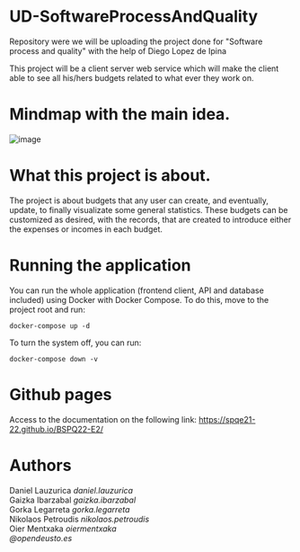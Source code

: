 # UD-SoftwareProcessAndQuality
Repository were we will be uploading the project done for "Software process and quality" with the help of Diego Lopez de Ipina

This project will be a client server web service which will make the client able to see all his/hers budgets related to what ever they work on. 

# Mindmap with the main idea.

![image](https://user-images.githubusercontent.com/61662649/158864400-630c171c-f50a-495e-8ad7-b6ad26a5bf89.png)

# What this project is about.
The project is about budgets that any user can create, and eventually, update, to finally visualizate some general statistics. These budgets can be customized as desired, with the records, that are created to introduce either the expenses or incomes in each budget.

# Running the application
You can run the whole application (frontend client, API and database included) using Docker with Docker Compose. To do this, move to the project root and run:
```shell
docker-compose up -d
```
To turn the system off, you can run:
```shell
docker-compose down -v
```

# Github pages
Access to the documentation on the following link: https://spqe21-22.github.io/BSPQ22-E2/

# Authors
Daniel Lauzurica _daniel.lauzurica_ <br>
Gaizka Ibarzabal _gaizka.ibarzabal_ <br>
Gorka Legarreta _gorka.legarreta_ <br>
Nikolaos Petroudis _nikolaos.petroudis_ <br>
Oier Mentxaka _oiermentxaka_ <br>
_@opendeusto.es_
